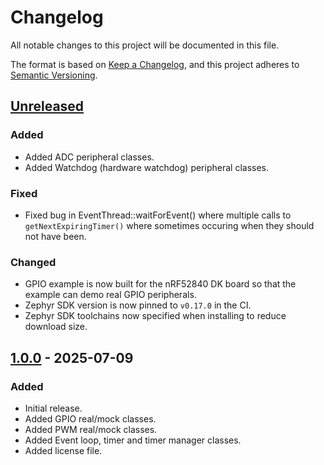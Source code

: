 # Changelog

All notable changes to this project will be documented in this file.

The format is based on [Keep a Changelog](https://keepachangelog.com/en/1.1.0/),
and this project adheres to [Semantic Versioning](https://semver.org/spec/v2.0.0.html).

## [Unreleased]

### Added

- Added ADC peripheral classes.
- Added Watchdog (hardware watchdog) peripheral classes.

### Fixed

- Fixed bug in EventThread::waitForEvent() where multiple calls to `getNextExpiringTimer()` where sometimes occuring when they should not have been.

### Changed

- GPIO example is now built for the nRF52840 DK board so that the example can demo real GPIO peripherals.
- Zephyr SDK version is now pinned to `v0.17.0` in the CI.
- Zephyr SDK toolchains now specified when installing to reduce download size.

## [1.0.0] - 2025-07-09

### Added

- Initial release.
- Added GPIO real/mock classes.
- Added PWM real/mock classes.
- Added Event loop, timer and timer manager classes.
- Added license file.

[unreleased]: https://github.com/gbmhunter/ZephyrCppToolkit/compare/v1.0.0...HEAD
[1.0.0]: https://github.com/gbmhunter/ZephyrCppToolkit/releases/tag/v1.0.0